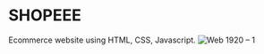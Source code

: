 # SHOPEEE
Ecommerce website using HTML, CSS, Javascript.
![Web 1920 – 1](https://user-images.githubusercontent.com/48469274/170852039-1930537c-730a-42a9-b03c-b5413b0ff484.png)
